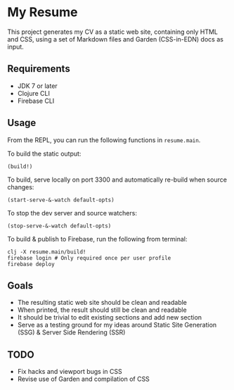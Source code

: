 # My Resume

This project generates my CV as a static web site, containing only HTML and CSS, using a set of Markdown files and Garden (CSS-in-EDN) docs as input.

## Requirements

- JDK 7 or later
- Clojure CLI
- Firebase CLI

## Usage

From the REPL, you can run the following functions in `resume.main`.

To build the static output:
```
(build!)
```

To build, serve locally on port 3300 and automatically re-build when source changes:
```
(start-serve-&-watch default-opts)
```

To stop the dev server and source watchers:
```
(stop-serve-&-watch default-opts)
```

To build & publish to Firebase, run the following from terminal:
```
clj -X resume.main/build!
firebase login # Only required once per user profile
firebase deploy
```

## Goals

- The resulting static web site should be clean and readable
- When printed, the result should still be clean and readable
- It should be trivial to edit existing sections and add new section
- Serve as a testing ground for my ideas around Static Site Generation (SSG) & Server Side Rendering (SSR)

## TODO

- Fix hacks and viewport bugs in CSS
- Revise use of Garden and compilation of CSS